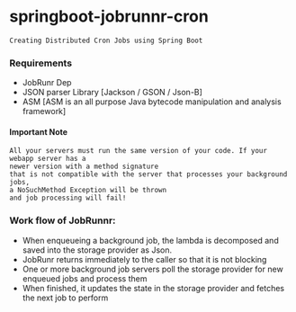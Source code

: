 # springboot-jobrunnr-cron
`Creating Distributed Cron Jobs using Spring Boot`


### Requirements
 - JobRunr Dep
 - JSON parser Library [Jackson / GSON / Json-B]
 - ASM [ASM is an all purpose Java bytecode manipulation and analysis framework]
 
 
#### Important Note
```
All your servers must run the same version of your code. If your webapp server has a 
newer version with a method signature
that is not compatible with the server that processes your background jobs, 
a NoSuchMethod Exception will be thrown 
and job processing will fail!
```


### Work flow of JobRunnr:

- When enqueueing a background job, the lambda is decomposed and saved into the storage provider as Json.
- JobRunr returns immediately to the caller so that it is not blocking
- One or more background job servers poll the storage provider for new enqueued jobs and process them
- When finished, it updates the state in the storage provider and fetches the next job to perform
